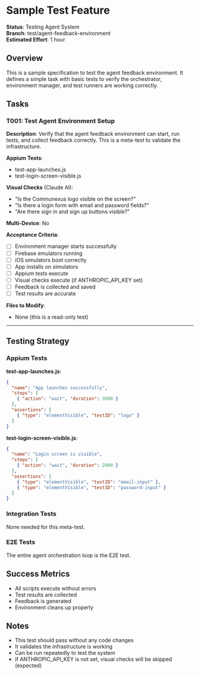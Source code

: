 # Sample Test Feature

**Status**: Testing Agent System  
**Branch**: test/agent-feedback-environment  
**Estimated Effort**: 1 hour

## Overview

This is a sample specification to test the agent feedback environment. It defines a simple task with basic tests to verify the orchestrator, environment manager, and test runners are working correctly.

## Tasks

### T001: Test Agent Environment Setup

**Description**: Verify that the agent feedback environment can start, run tests, and collect feedback correctly. This is a meta-test to validate the infrastructure.

**Appium Tests**:
- test-app-launches.js
- test-login-screen-visible.js

**Visual Checks** (Claude AI):
- "Is the Communexus logo visible on the screen?"
- "Is there a login form with email and password fields?"
- "Are there sign in and sign up buttons visible?"

**Multi-Device**: No

**Acceptance Criteria**:
- [ ] Environment manager starts successfully
- [ ] Firebase emulators running
- [ ] iOS simulators boot correctly
- [ ] App installs on simulators
- [ ] Appium tests execute
- [ ] Visual checks execute (if ANTHROPIC_API_KEY set)
- [ ] Feedback is collected and saved
- [ ] Test results are accurate

**Files to Modify**:
- None (this is a read-only test)

---

## Testing Strategy

### Appium Tests

**test-app-launches.js**:
```json
{
  "name": "App launches successfully",
  "steps": [
    { "action": "wait", "duration": 3000 }
  ],
  "assertions": [
    { "type": "elementVisible", "testID": "logo" }
  ]
}
```

**test-login-screen-visible.js**:
```json
{
  "name": "Login screen is visible",
  "steps": [
    { "action": "wait", "duration": 2000 }
  ],
  "assertions": [
    { "type": "elementVisible", "testID": "email-input" },
    { "type": "elementVisible", "testID": "password-input" }
  ]
}
```

### Integration Tests
None needed for this meta-test.

### E2E Tests
The entire agent orchestration loop is the E2E test.

## Success Metrics

- All scripts execute without errors
- Test results are collected
- Feedback is generated
- Environment cleans up properly

## Notes

- This test should pass without any code changes
- It validates the infrastructure is working
- Can be run repeatedly to test the system
- If ANTHROPIC_API_KEY is not set, visual checks will be skipped (expected)

